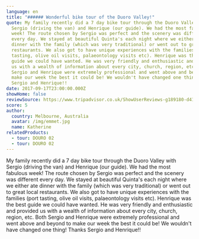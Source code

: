 ```yaml
---
language: en
title: "###### Wonderful bike tour of the Duoro Valley!"
quote: My family recently did a 7 day bike tour through the Duoro Valley with
  Sergio (driving the van) and Henrique (our guide). We had the most fabulous
  week! The route chosen by Sergio was perfect and the scenery was different
  every day. We stayed at beautiful Quinta's each night where we either ate
  dinner with the family (which was very traditional) or went out to great local
  restaurants. We also got to have unique experiences with the families (port
  tasting, olive oil visits, palaeontology visits etc). Henrique was the best
  guide we could have wanted. He was very friendly and enthusiastic and provided
  us with a wealth of information about every city, church, region, etc. Both
  Sergio and Henrique were extremely professional and went above and beyond to
  make our week the best it could be! We wouldn't have changed one thing! Thanks
  Sergio and Henrique!!
date: 2017-09-17T23:00:00.000Z
showHome: false
reviewSource: https://www.tripadvisor.co.uk/ShowUserReviews-g189180-d4105907-r525478147-Top_Bike_tours_Portugal-Porto_Porto_District_Northern_Portugal.html
score: 5
author:
  country: Melbourne, Australia
  avatar: /img/emmet.jpg
  name: Katherine
relatedProducts:
  - tour: DOURO 02
  - tour: DOURO 02
---
```

My family recently did a 7 day bike tour through the Duoro Valley with Sergio (driving the van) and Henrique (our guide). We had the most fabulous week! The route chosen by Sergio was perfect and the scenery was different every day. We stayed at beautiful Quinta's each night where we either ate dinner with the family (which was very traditional) or went out to great local restaurants. We also got to have unique experiences with the families (port tasting, olive oil visits, palaeontology visits etc). Henrique was the best guide we could have wanted. He was very friendly and enthusiastic and provided us with a wealth of information about every city, church, region, etc. Both Sergio and Henrique were extremely professional and went above and beyond to make our week the best it could be! We wouldn't have changed one thing! Thanks Sergio and Henrique!!